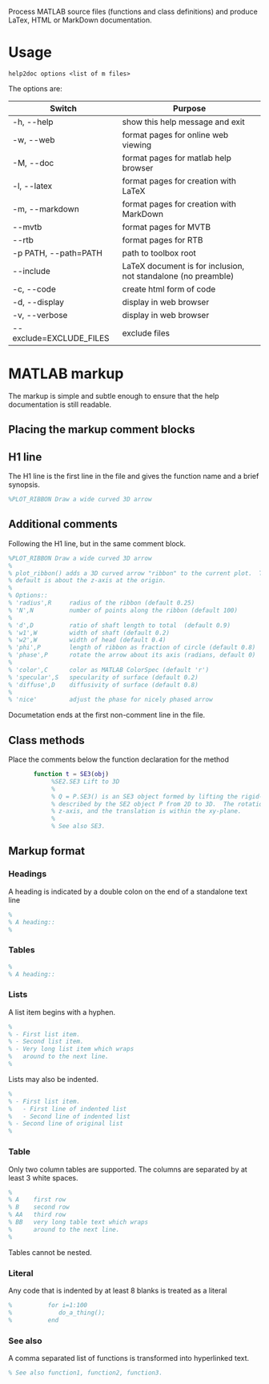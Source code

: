 Process MATLAB source files (functions and class definitions) and produce LaTex, HTML or MarkDown documentation.

# Usage

```
help2doc options <list of m files>
```

The options are:

| Switch           |    Purpose |
--- | ---
-h, --help            | show this help message and exit
-w, --web             | format pages for online web viewing
-M, --doc             | format pages for matlab help browser
-l, --latex           | format pages for creation with LaTeX
-m, --markdown        | format pages for creation with MarkDown
--mvtb                | format pages for MVTB
--rtb                 | format pages for RTB
-p PATH, --path=PATH  | path to toolbox root
--include             | LaTeX document is for inclusion, not standalone (no preamble)
-c, --code            | create html form of code
-d, --display         | display in web browser
-v, --verbose         | display in web browser
--exclude=EXCLUDE_FILES | exclude files


# MATLAB markup

The markup is simple and subtle enough to ensure that the help documentation is still readable.

## Placing the markup comment blocks

## H1 line
The H1 line is the first line in the file and gives the function name and a brief synopsis.

```matlab
%PLOT_RIBBON Draw a wide curved 3D arrow
```

## Additional comments
Following the H1 line, but in the same comment block.

```matlab
%PLOT_RIBBON Draw a wide curved 3D arrow
%
% plot_ribbon() adds a 3D curved arrow "ribbon" to the current plot.  The ribbon by
% default is about the z-axis at the origin.
%
% Options::
% 'radius',R     radius of the ribbon (default 0.25)
% 'N',N          number of points along the ribbon (default 100)
%
% 'd',D          ratio of shaft length to total  (default 0.9)
% 'w1',W         width of shaft (default 0.2)
% 'w2',W         width of head (default 0.4)
% 'phi',P        length of ribbon as fraction of circle (default 0.8)
% 'phase',P      rotate the arrow about its axis (radians, default 0)
%
% 'color',C      color as MATLAB ColorSpec (default 'r')
% 'specular',S   specularity of surface (default 0.2)
% 'diffuse',D    diffusivity of surface (default 0.8)
%
% 'nice'         adjust the phase for nicely phased arrow 
```

Documetation ends at the first non-comment line in the file.

## Class methods

Place the comments below the function declaration for the method

```matlab
       function t = SE3(obj)
            %SE2.SE3 Lift to 3D
            %
            % Q = P.SE3() is an SE3 object formed by lifting the rigid-body motion
            % described by the SE2 object P from 2D to 3D.  The rotation is about the
            % z-axis, and the translation is within the xy-plane.
            %
            % See also SE3.
```


## Markup format

### Headings

A heading is indicated by a double colon on the end of a standalone text line

```matlab
%
% A heading::
%
```

### Tables
```matlab
%
% A heading::
```

### Lists
A list item begins with a hyphen.
```matlab
%
% - First list item.
% - Second list item.
% - Very long list item which wraps
%   around to the next line.
%
```
Lists may also be indented.
```matlab
%
% - First list item.
%   - First line of indented list
%   - Second line of indented list
% - Second line of original list
%
```

### Table
Only two column tables are supported.  The columns are separated by at least 3 white spaces.
```matlab
%
% A    first row
% B    second row
% AA   third row
% BB   very long table text which wraps
%      around to the next line.
%
```
Tables cannot be nested.

### Literal

Any code that is indented by at least 8 blanks is treated as a literal

```matlab
%          for i=1:100
%             do_a_thing();
%          end
```

### See also

A comma separated list of functions is transformed into hyperlinked text.

```matlab
% See also function1, function2, function3.
```
